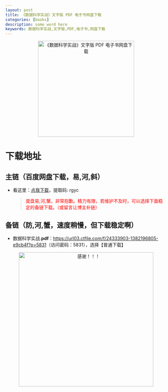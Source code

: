 ```yaml
---
layout: post
title: 《数据科学实战》文字版 PDF 电子书网盘下载
categories: [books]
description: some word here
keywords: 数据科学实战,文字版,PDF,电子书,网盘下载
---
```


<div align="center"><img src="https://pic.imgdb.cn/item/670619add29ded1a8c639b5b.png" alt="《数据科学实战》文字版 PDF 电子书网盘下载" width="300px" height="auto"></div>

# 下载地址

## 主链（百度网盘下载，易,河,斜）

- 看这里：[点我下载](https://pan.baidu.com/s/1iMXUbSbtZQZjDcqDmnWUyw?pwd=rgyc)，提取码: rgyc

  > <p style="color:red" >度盘易,河,蟹，非常抱歉。精力有限，若维护不及时，可以选择下面稳定的备链下载。（或留言让博主补链）</p>

## 备链（防,河,蟹，速度稍慢，但下载稳定啊）

- 数据科学实战.**pdf**：<https://url03.ctfile.com/f/24333903-1382196805-e9cb4f?p=5831>（访问密码：5831），选择【普通下载】

<div align="center"><img src="https://pic.imgdb.cn/item/6707df6bd29ded1a8ce37031.gif" alt="感谢！！！" width="420px" height="auto"/></div>
